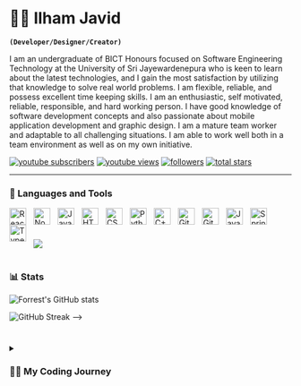 # 🏄‍♂️ Ilham Javid

**`(Developer/Designer/Creator)`**

I am an undergraduate of BICT Honours focused on Software Engineering Technology at the University of Sri Jayewardenepura who is keen to learn about the latest technologies, and I gain the most satisfaction by utilizing that knowledge to solve real world problems. I am flexible, reliable, and possess excellent time keeping skills.  I am an enthusiastic, self motivated, reliable, responsible, and hard working person. I have good knowledge of software development concepts and also passionate about mobile application development and graphic design. I am a mature team worker and adaptable to all challenging situations. I am able to work well both in a team environment as well as on my own initiative.

   <p align="left">
      <a href="https://www.youtube.com/channel/UC0J7tcgtqIHTJVA96pkY_CQ?sub_confirmation=1">
         <img alt="youtube subscribers" title="Subscribe to my YouTube channel" src="https://custom-icon-badges.demolab.com/youtube/channel/subscribers/UC0J7tcgtqIHTJVA96pkY_CQ?color=%23E05D44&label=SUBSCRIBE&logo=video&logoColor=white&style=for-the-badge&labelColor=CE4630"/></a> 
      <a href="https://www.youtube.com/channel/UC0J7tcgtqIHTJVA96pkY_CQ">
         <img alt="youtube views" title="YouTube views" src="https://custom-icon-badges.demolab.com/youtube/channel/views/UC0J7tcgtqIHTJVA96pkY_CQ?color=%23E1AD0E&logo=eye&logoColor=white&style=for-the-badge&labelColor=C79600"/></a> 
      <a href="https://github.com/ilham-javid?tab=followers">
         <img alt="followers" title="Follow me on Github" src="https://custom-icon-badges.demolab.com/github/followers/ilham-javid?color=236ad3&labelColor=1155ba&style=for-the-badge&logo=person-add&label=Follow&logoColor=white"/></a>
      <a href="https://github.com/ilham-javid?tab=repositories&sort=stargazers">
         <img alt="total stars" title="Total stars on GitHub" src="https://custom-icon-badges.demolab.com/github/stars/ilham-javid?color=55960c&style=for-the-badge&labelColor=488207&logo=star"/></a>
   </p>

---

### 🧰 Languages and Tools


<!-- <img align="left" alt="Angular" width="30px" style="padding-right:10px;" src="https://cdn.jsdelivr.net/gh/devicons/devicon/icons/angularjs/angularjs-plain.svg" /> -->
<!--<img align="left" alt="Linux" width="30px" style="padding-right:10px;" src="https://cdn.jsdelivr.net/gh/devicons/devicon/icons/linux/linux-original.svg" />-->


<img align="left" alt="React" width="30px" style="padding-right:10px;" src="https://cdn.jsdelivr.net/gh/devicons/devicon/icons/react/react-original.svg" />
<img align="left" alt="NodeJS" width="30px" style="padding-right:10px;" src="https://cdn.jsdelivr.net/gh/devicons/devicon/icons/nodejs/nodejs-original.svg" />
<img align="left" alt="JavaScript" width="30px" style="padding-right:10px;" src="https://cdn.jsdelivr.net/gh/devicons/devicon/icons/javascript/javascript-plain.svg" />
<img align="left" alt="HTML" width="30px" style="padding-right:10px;" src="https://cdn.jsdelivr.net/gh/devicons/devicon/icons/html5/html5-plain.svg" />
<img align="left" alt="CSS" width="30px" style="padding-right:10px;" src="https://cdn.jsdelivr.net/gh/devicons/devicon/icons/css3/css3-plain.svg" />
<img align="left" alt="Python" width="30px" style="padding-right:10px;" src="https://cdn.jsdelivr.net/gh/devicons/devicon/icons/python/python-plain.svg" />
<img align="left" alt="C++" width="30px" style="padding-right:10px;" src="https://cdn.jsdelivr.net/gh/devicons/devicon/icons/cplusplus/cplusplus-line.svg" />
<img align="left" alt="GitHub" width="30px" style="padding-right:10px;" src="https://cdn.jsdelivr.net/gh/devicons/devicon/icons/github/github-original.svg" />
<img align="left" alt="Git" width="30px" style="padding-right:10px;" src="https://cdn.jsdelivr.net/gh/devicons/devicon/icons/git/git-original.svg" />
<!-- <img align="left" alt="Gradle" width="30px" style="padding-right:10px;" src="https://cdn.jsdelivr.net/gh/devicons/devicon/icons/gradle/gradle-plain.svg" /> -->
<!-- <img align="left" alt="Bash" width="30px" style="padding-right:10px;" src="https://cdn.jsdelivr.net/gh/devicons/devicon/icons/bash/bash-original.svg" /> -->
<img align="left" alt="Java" width="30px" style="padding-right:10px;" src="https://cdn.jsdelivr.net/gh/devicons/devicon/icons/java/java-original.svg"/>
<img align="left" alt="Spring" width="30px" style="padding-right:10px;" src="https://cdn.jsdelivr.net/gh/devicons/devicon/icons/spring/spring-original.svg" />
<img align="left" alt="TypeScript" width="30px" style="padding-right:10px;" src="https://cdn.jsdelivr.net/gh/devicons/devicon/icons/typescript/typescript-plain.svg" />
<br />

#

<!-- ### 📺 Latest YouTube Videos -->

<!-- BEGIN YOUTUBE-CARDS -->
<!--[![Trying to Connect GPT-4 to the Internet](https://ytcards.demolab.com/?id=tF1vJ71KnHY&title=Trying+to+Connect+GPT-4+to+the+Internet&lang=en&timestamp=1685459704&background_color=%230d1117&title_color=%23ffffff&stats_color=%23dedede&width=250&duration=385 "Trying to Connect GPT-4 to the Internet")](https://www.youtube.com/watch?v=tF1vJ71KnHY)
[![The Making of GNU: The World's First Open-Source Software](https://ytcards.demolab.com/?id=sQDvkd2wtxU&title=The+Making+of+GNU%3A+The+World%27s+First+Open-Source+Software&lang=en&timestamp=1684076438&background_color=%230d1117&title_color=%23ffffff&stats_color=%23dedede&width=250&duration=484 "The Making of GNU: The World's First Open-Source Software")](https://www.youtube.com/watch?v=sQDvkd2wtxU)
[![AI bots were given freedom in a virtual city…](https://ytcards.demolab.com/?id=FBvyxc0PSlc&title=AI+bots+were+given+freedom+in+a+virtual+city%E2%80%A6&lang=en&timestamp=1683126008&background_color=%230d1117&title_color=%23ffffff&stats_color=%23dedede&width=250&duration=291 "AI bots were given freedom in a virtual city…")](https://www.youtube.com/watch?v=FBvyxc0PSlc)
[![Elon Musk is building TruthGPT…](https://ytcards.demolab.com/?id=TOIRY9UjAMI&title=Elon+Musk+is+building+TruthGPT%E2%80%A6&lang=en&timestamp=1682002817&background_color=%230d1117&title_color=%23ffffff&stats_color=%23dedede&width=250&duration=53 "Elon Musk is building TruthGPT…")](https://www.youtube.com/watch?v=TOIRY9UjAMI)
[![Don't sleep on Nvidia.](https://ytcards.demolab.com/?id=dgmQ-IAANAc&title=Don%27t+sleep+on+Nvidia.&lang=en&timestamp=1681909225&background_color=%230d1117&title_color=%23ffffff&stats_color=%23dedede&width=250&duration=482 "Don't sleep on Nvidia.")](https://www.youtube.com/watch?v=dgmQ-IAANAc)
[![These AI TOOLS will help you CODE BETTER](https://ytcards.demolab.com/?id=jArtVVbYGKk&title=These+AI+TOOLS+will+help+you+CODE+BETTER&lang=en&timestamp=1681390835&background_color=%230d1117&title_color=%23ffffff&stats_color=%23dedede&width=250&duration=756 "These AI TOOLS will help you CODE BETTER")](https://www.youtube.com/watch?v=jArtVVbYGKk) -->
<!-- END YOUTUBE-CARDS -->

[<img src="https://custom-icon-badges.demolab.com/badge/-Subscribe%20For%20More-red?style=for-the-badge&logo=video&logoColor=white"/>](https://www.youtube.com/channel/UC0J7tcgtqIHTJVA96pkY_CQ?sub_confirmation=1)

#

### 📊 Stats

![Forrest's GitHub stats](https://github-readme-stats.vercel.app/api?username=ilham-javid&show_icons=true&theme=gruvbox)

![GitHub Streak](https://streak-stats.demolab.com?user=ilham-javid&theme=gruvbox&border_radius=4.5) -->

#

<details>
 <summary><h3>👨‍💻 My Coding Journey</h3></summary>
   As a university student pursuing a BICT degree, my coding journey began with a thirst for knowledge and a passion for technology. Through my academic studies, I gained a strong foundation in programming, exploring various languages and concepts. However, it was during an internship that I discovered my true love for ReactJS and JavaScript. Working on real-world projects, I honed my skills in these technologies, embracing the power of React's dynamic UI capabilities and delving deep into the intricacies of JavaScript. This internship served as a catalyst for my career, propelling me into the world of web development and igniting a lifelong passion for coding.
   My coding journey has transformed me from a university student to a confident professional, and I am excited to see where this journey will take me next as I continue to make an impact in the ever-evolving world of coding.

[website]: https://fkcodes.com
[youtube]: https://youtube.com/fknight
